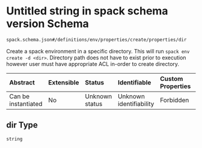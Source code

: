 # Untitled string in spack schema version Schema

```txt
spack.schema.json#/definitions/env/properties/create/properties/dir
```

Create a spack environment in a specific directory. This will run `spack env create -d <dir>`. Directory path does not have to exist prior to execution however user must have appropriate ACL in-order to create directory.

| Abstract            | Extensible | Status         | Identifiable            | Custom Properties | Additional Properties | Access Restrictions | Defined In                                                            |
| :------------------ | :--------- | :------------- | :---------------------- | :---------------- | :-------------------- | :------------------ | :-------------------------------------------------------------------- |
| Can be instantiated | No         | Unknown status | Unknown identifiability | Forbidden         | Allowed               | none                | [spack.schema.json*](../out/spack.schema.json "open original schema") |

## dir Type

`string`
